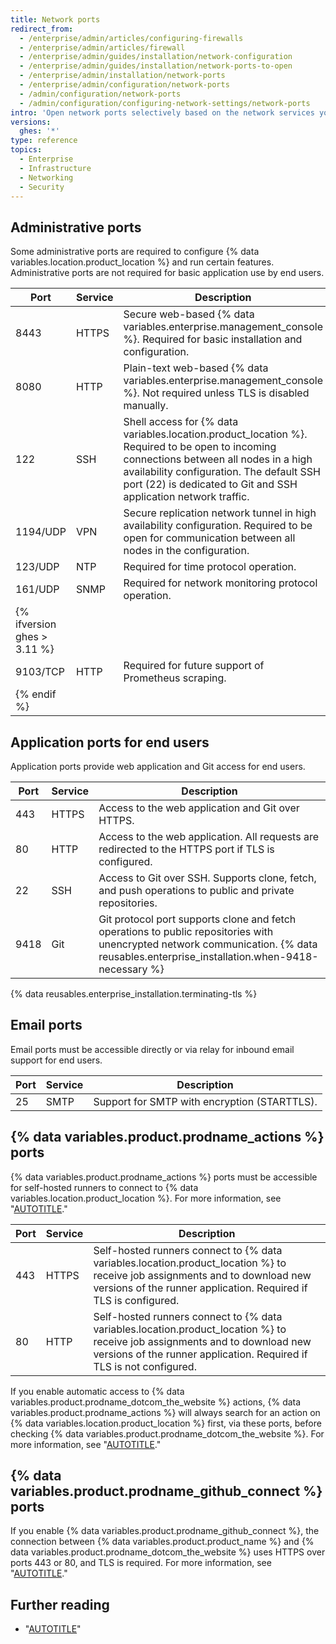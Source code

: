 ```yaml
---
title: Network ports
redirect_from:
  - /enterprise/admin/articles/configuring-firewalls
  - /enterprise/admin/articles/firewall
  - /enterprise/admin/guides/installation/network-configuration
  - /enterprise/admin/guides/installation/network-ports-to-open
  - /enterprise/admin/installation/network-ports
  - /enterprise/admin/configuration/network-ports
  - /admin/configuration/network-ports
  - /admin/configuration/configuring-network-settings/network-ports
intro: 'Open network ports selectively based on the network services you need to expose for administrators, end users, and email support.'
versions:
  ghes: '*'
type: reference
topics:
  - Enterprise
  - Infrastructure
  - Networking
  - Security
---
```

## Administrative ports

Some administrative ports are required to configure {% data variables.location.product_location %} and run certain features. Administrative ports are not required for basic application use by end users.

| Port | Service | Description |
|---|---|---|
| 8443 | HTTPS | Secure web-based {% data variables.enterprise.management_console %}. Required for basic installation and configuration. |
| 8080 | HTTP | Plain-text web-based {% data variables.enterprise.management_console %}. Not required unless TLS is disabled manually. |
| 122 | SSH | Shell access for {% data variables.location.product_location %}. Required to be open to incoming connections between all nodes in a high availability configuration. The default SSH port (22) is dedicated to Git and SSH application network traffic. |
| 1194/UDP | VPN | Secure replication network tunnel in high availability configuration. Required to be open for communication between all nodes in the configuration.|
| 123/UDP| NTP | Required for time protocol operation. |
| 161/UDP | SNMP | Required for network monitoring protocol operation. |
| {% ifversion ghes > 3.11 %} |
| 9103/TCP | HTTP | Required for future support of Prometheus scraping. |
| {% endif %} |

## Application ports for end users

Application ports provide web application and Git access for end users.

| Port | Service | Description |
|---|---|---|
| 443 | HTTPS | Access to the web application and Git over HTTPS. |
| 80 | HTTP | Access to the web application. All requests are redirected to the HTTPS port if TLS is configured. |
| 22 | SSH | Access to Git over SSH. Supports clone, fetch, and push operations to public and private repositories. |
| 9418 | Git | Git protocol port supports clone and fetch operations to public repositories with unencrypted network communication. {% data reusables.enterprise_installation.when-9418-necessary %} |

{% data reusables.enterprise_installation.terminating-tls %}

## Email ports

Email ports must be accessible directly or via relay for inbound email support for end users.

| Port | Service | Description |
|---|---|---|
| 25 | SMTP | Support for SMTP with encryption (STARTTLS). |

## {% data variables.product.prodname_actions %} ports

{% data variables.product.prodname_actions %} ports must be accessible for self-hosted runners to connect to {% data variables.location.product_location %}. For more information, see "[AUTOTITLE](/actions/hosting-your-own-runners/managing-self-hosted-runners/about-self-hosted-runners#communication-between-self-hosted-runners-and-github-enterprise-server)."

| Port | Service | Description |
|---|---|---|
| 443 | HTTPS | Self-hosted runners connect to {% data variables.location.product_location %} to receive job assignments and to download new versions of the runner application. Required if TLS is configured.
| 80 | HTTP | Self-hosted runners connect to {% data variables.location.product_location %} to receive job assignments and to download new versions of the runner application. Required if TLS is not configured.

If you enable automatic access to {% data variables.product.prodname_dotcom_the_website %} actions, {% data variables.product.prodname_actions %} will always search for an action on {% data variables.location.product_location %} first, via these ports, before checking {% data variables.product.prodname_dotcom_the_website %}. For more information, see "[AUTOTITLE](/admin/github-actions/managing-access-to-actions-from-githubcom/enabling-automatic-access-to-githubcom-actions-using-github-connect#about-resolution-for-actions-using-github-connect)."

## {% data variables.product.prodname_github_connect %} ports

If you enable {% data variables.product.prodname_github_connect %}, the connection between {% data variables.product.product_name %} and {% data variables.product.prodname_dotcom_the_website %} uses HTTPS over ports 443 or 80, and TLS is required. For more information, see "[AUTOTITLE](/admin/configuration/configuring-github-connect/about-github-connect)."

## Further reading

* "[AUTOTITLE](/admin/configuration/configuring-network-settings/configuring-tls)"
